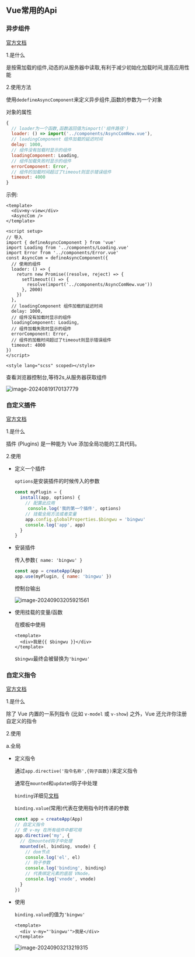 ## Vue常用的Api

### 异步组件

[官方文档](https://cn.vuejs.org/guide/components/async.html#async-components)

1.是什么

是按需加载的组件,动态的从服务器中读取,有利于减少初始化加载时间,提高应用性能

2.使用方法

使用`dedefineAsyncComponent`来定义异步组件,函数的参数为一个对象

对象的属性

```js
{
  // loader为一个函数,函数返回值为import('组件路径')
  loader: () => import('../components/AsyncComNew.vue'),
  // loadingComponent 组件加载的延迟时间
  delay: 1000,
  // 组件没有加载时显示的组件
  loadingComponent: Loading,
  // 组件加载失败时显示的组件
  errorComponent: Error,
  // 组件的加载时间超过了timeout则显示错误组件
  timeout: 4000
}
```

示例:

```vue
<template>
  <div>my-view</div>
  <AsyncCom />
</template>

<script setup>
// 导入
import { defineAsyncComponent } from 'vue'
import Loading from '../components/Loading.vue'
import Error from '../components/Error.vue'
const AsyncCom = defineAsyncComponent({
  // 使用的组件
  loader: () => {
    return new Promise((resolve, reject) => {
      setTimeout(() => {
        resolve(import('../components/AsyncComNew.vue'))
      }, 2000)
    })
  },
  // loadingComponent 组件加载的延迟时间
  delay: 1000,
  // 组件没有加载时显示的组件
  loadingComponent: Loading,
  // 组件加载失败时显示的组件
  errorComponent: Error,
  // 组件的加载时间超过了timeout则显示错误组件
  timeout: 4000
})
</script>

<style lang="scss" scoped></style>

```

查看浏览器控制台,等待2s,从服务器获取组件

![image-20240819170137779](https://bing-wu-doc-1318477772.cos.ap-nanjing.myqcloud.com/typora/image-20240819170137779.png?imageSlim)



### 自定义插件

[官方文档](https://cn.vuejs.org/guide/reusability/plugins.html#writing-a-plugin)

1.是什么

插件 (Plugins) 是一种能为 Vue 添加全局功能的工具代码。

2.使用

- 定义一个插件

  `options`是安装插件的时候传入的参数

  ```js
  const myPlugin = {
    install(app, options) {
      // 配置此应用
       console.log('我的第一个插件', options)
      // 挂载全局方法或者变量
      app.config.globalProperties.$bingwu = 'bingwu'
      console.log('app', app)
    }
  }
  ```

- 安装插件

  传入参数`{ name: 'bingwu' }`

  ```js
  const app = createApp(App)
  app.use(myPlugin, { name: 'bingwu' })
  ```

  控制台输出

  ![image-20240903205921561](https://bing-wu-doc-1318477772.cos.ap-nanjing.myqcloud.com/typora/image-20240903205921561.png?imageSlim)

- 使用挂载的变量/函数

  在模板中使用

  ```vue
  <template>
    <div>我是{{ $bingwu }}</div>
  </template>
  ```

  `$bingwu`最终会被替换为`'bingwu'`

### 自定义指令

[官方文档](https://cn.vuejs.org/guide/reusability/custom-directives#custom-directives)

1.是什么

除了 Vue 内置的一系列指令 (比如 `v-model` 或 `v-show`) 之外，Vue 还允许你注册自定义的指令

2.使用

a.全局

- 定义指令

  通过`app.directive('指令名称',{钩子函数})`来定义指令

  通常在`mounted`和`updated`钩子中处理

  `binding`详细见[文档](https://cn.vuejs.org/guide/reusability/custom-directives#custom-directives)

  `binding.value`(常用)代表在使用指令时传递的参数

  ```js
  const app = createApp(App)
  // 自定义指令
  // 使 v-my 在所有组件中都可用
  app.directive('my', {
    // 在mounted钩子中处理
    mounted(el, binding, vnode) {
      // dom节点
      console.log('el', el)
      // 钩子参数
      console.log('binding', binding)
      // 代表绑定元素的底层 VNode。
      console.log('vnode', vnode)
    }
  })
  ```

- 使用

  `binding.value`的值为`'bingwu'`

  ```vue
  <template>
    <div v-my="'bingwu'">我是</div>
  </template>
  ```

  ![image-20240903213219315](https://bing-wu-doc-1318477772.cos.ap-nanjing.myqcloud.com/typora/image-20240903213219315.png?imageSlim)

